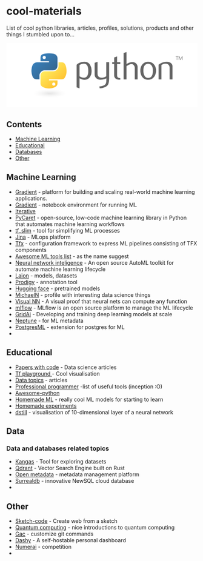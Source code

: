 # cool-materials
List of cool python libraries, articles, profiles, solutions, products and other things I stumbled upon to... 

<div align="center"><a href="https://github.com/petrakopic/cool-materials">
<img src="img/python.png" alt="Python" border="0">
</a>
</div>


## Contents
* [Machine Learning](#machine-learning)
* [Educational](#Educational)
* [Databases](#Databases)
* [Other](#Other)


## Machine Learning

* [Gradient](https://docs.paperspace.com/gradient/) - platform for building and scaling real-world machine learning applications.
* [Gradient](https://www.paperspace.com/gradient/notebooks) - notebook environment for running ML
* [Iterative](https://github.com/iterative)
* [PyCaret](https://github.com/pycaret/pycaret) - open-source, low-code machine learning library in Python that automates machine learning workflows
* [tf_slim](https://github.com/google-research/tf-slim) - tool for simplifying ML processes
* [Jina](https://github.com/jina-ai/) - MLops platform
* [Tfx](https://github.com/iterative/awesome-iterative-projects) - configuration framework to express ML pipelines consisting of TFX components
* [Awesome ML tools list](https://github.com/J-cabin/Awesome-ML-Tools) - as the name suggest
* [Neural network inteligence](https://github.com/microsoft/nni) - An open source AutoML toolkit for automate machine learning lifecycle
* [Laion](https://github.com/LAION-AI/) - models, datasets
* [Prodigy](https://prodi.gy/) - annotation tool
* [Hugging face](https://huggingface.co/) - pretrained models
* [MichaelN](https://github.com/mnielsen) - profile with interesting data science things
* [Visual NN](http://neuralnetworksanddeeplearning.com/chap4.html) - A visual proof that neural nets can compute any function
* [mlflow](https://mlflow.org/) - MLflow is an open source platform to manage the ML lifecycle
* [GridAi](https://www.grid.ai/) - Developing and training deep learning models at scale
* [Neptune](https://neptune.ai/) - for ML metadata 
* [PostgresML](https://github.com/postgresml/postgresml) - extension for postgres for ML
* 


## Educational

* [Papers with code](https://paperswithcode.com/) - Data science articles
* [Tf playground ](https://playground.tensorflow.org/) - Cool visualisation
* [Data topics](https://datacadamia.com/) - articles
* [Professional programmer](https://github.com/charlax/professional-programming) -list of useful tools (inception :O)
* [Awesome-python](https://github.com/krzjoa/awesome-python-data-science#readme)
* [Homemade ML](https://github.com/trekhleb/homemade-machine-learning) - really cool ML models for starting to learn 
* [Homemade experiments](https://github.com/trekhleb/machine-learning-experiments)
* [dstill](https://distill.pub/2020/grand-tour/) - visualisation of 10-dimensional layer of a neural network



## Data

### Data and databases related topics 

* [Kangas](https://surrealdb.com/) - Tool for exploring datasets
* [Qdrant](https://github.com/qdrant/qdrant) - Vector Search Engine built on Rust
* [Open metadata](https://open-metadata.org/) - metadata management platform
* [Surrealdb](https://surrealdb.com/) - innovative NewSQL cloud database
* 

## Other
* [Sketch-code](https://github.com/ashnkumar/sketch-code) - Create web from a sketch
* [Quantum computing](	https://quantum.country/) - nice introductions to quantum computing
* [Gac](https://github.com/devpolo/gac) - customize git commands
* [Dashy](https://github.com/Lissy93/dashy) - A self-hostable personal dashboard 
* [Numerai](https://numer.ai/) - competition 
* 
